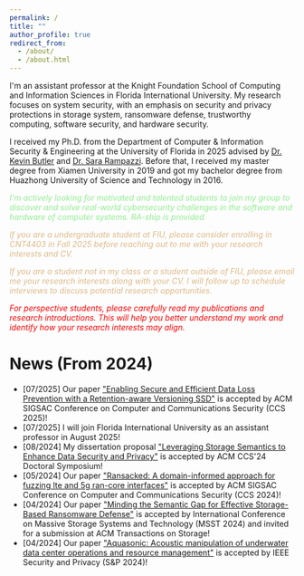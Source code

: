 ```yaml
---
permalink: /
title: ""
author_profile: true
redirect_from: 
  - /about/
  - /about.html
---
```

I'm an assistant professor at the Knight Foundation School of Computing and Information Sciences in Florida International University. My research focuses on system security, with an emphasis on security and privacy protections in storage system, ransomware defense, trustworthy computing, software security, and hardware security. 

I received my Ph.D. from the Department of Computer & Information Security & Engineering at the University of Florida in 2025 advised by [Dr. Kevin Butler](https://cise.ufl.edu/~butler/) and [Dr. Sara Rampazzi](https://sararampazzi.com/). Before that, I received my master degree from Xiamen University in 2019 and got  my bachelor degree from Huazhong University of Science and Technology in 2016. 

<span style="color:lightgreen">*I'm actively looking for motivated and talented students to join my group to discover and solve real-world cybersecurity challenges in the software and hardware of computer systems. RA-ship is provided.*</span>

<span style="color:burlywood">*If you are a undergraduate student at FIU, please consider enrolling in CNT4403 in Fall 2025 before reaching out to me with your research interests and CV.*</span>

<span style="color:burlywood">*If you are a student not in my class or a student outside of FIU, please email me your research interests along with your CV. I will follow up to schedule interviews to discuss potential research opportunities.*</span>

<span style="color:red">*For perspective students, please carefully read my publications and research introductions. This will help you better understand my work and identify how your research interests may align.* </span>


News (From 2024)
======
* [07/2025] Our paper ["Enabling Secure and Efficient Data Loss Prevention with a Retention-aware Versioning SSD"]() is accepted by ACM SIGSAC Conference on Computer and Communications Security (CCS 2025)!
* [07/2025] I will join Florida International University as an assistant professor in August 2025!
* [08/2024] My dissertation proposal ["Leveraging Storage Semantics to Enhance Data Security and Privacy"](https://dl.acm.org/doi/abs/10.1145/3658644.3690864) is accepted by ACM CCS'24 Doctoral Symposium!
* [05/2024] Our paper ["Ransacked: A domain-informed approach for fuzzing lte and 5g ran-core interfaces"](https://dl.acm.org/doi/abs/10.1145/3658644.3670320) is accepted by ACM SIGSAC Conference on Computer and Communications Security (CCS 2024)!
* [04/2024] Our paper ["Minding the Semantic Gap for Effective Storage-Based Ransomware Defense"](https://par.nsf.gov/servlets/purl/10559373) is accepted by International Conference on Massive Storage Systems and Technology (MSST 2024) and invited for a submission at ACM Transactions on Storage!
* [04/2024] Our paper ["Aquasonic: Acoustic manipulation of underwater data center operations and resource management"](https://ieeexplore.ieee.org/abstract/document/10646672) is accepted by IEEE Security and Privacy (S&P 2024)!



